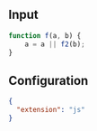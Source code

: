 
## Input
```javascript input
function f(a, b) {
    a = a || f2(b);
}
```

## Configuration
```json configuration
{
  "extension": "js"
}
```
